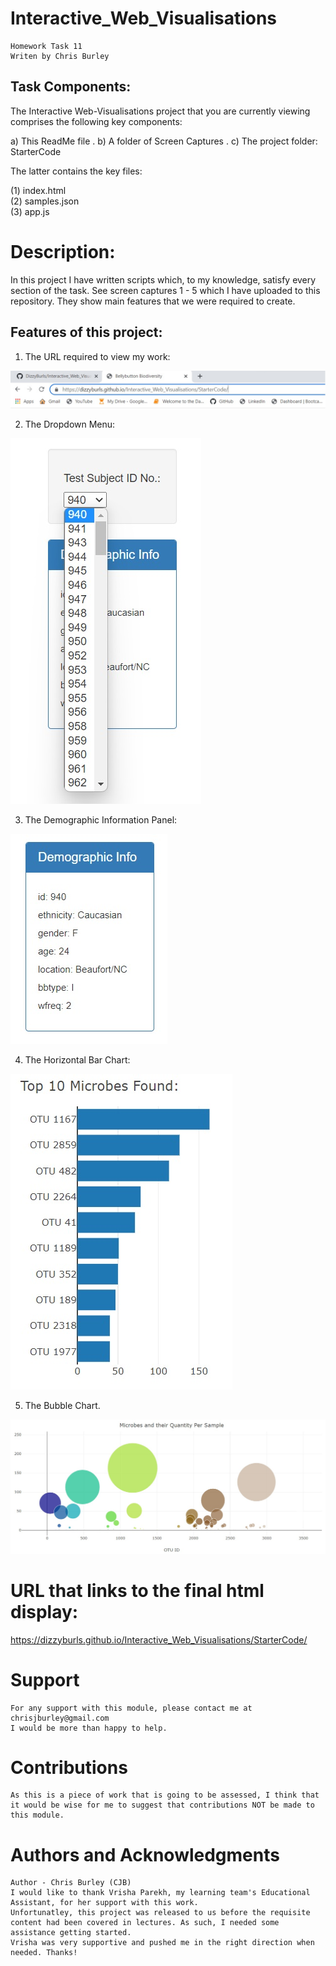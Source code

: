 # Interactive_Web_Visualisations

    Homework Task 11
    Writen by Chris Burley

## Task Components:

The Interactive Web-Visualisations project that you are currently viewing comprises the following key components:

a) This ReadMe file
.
b) A folder of Screen Captures
.
c) The project folder: StarterCode

The latter contains the key files:

(1) index.html <br>
(2) samples.json <br>
(3) app.js <br>      

  
# Description:

In this project I have written scripts which, to my knowledge, satisfy every section of the task. 
See screen captures 1 - 5 which I have uploaded to this repository. They show main features that we were required to create.

## Features of this project:

1) The URL required to view my work:

![alt text](Screen_Captures/Screen_Capture_1-Address_Bar.png)

2) The Dropdown Menu:

![alt text](Screen_Captures/Screen_Capture_2-Dropdown_Menu.png)

3) The Demographic Information Panel:

![alt text](Screen_Captures/Screen_Capture_3-Demographic_Info_Panel.png)

4) The Horizontal Bar Chart:

![alt text](Screen_Captures/Screen_Capture_4-Horizontal_Bar_Chart.png)

5) The Bubble Chart.

![alt text](Screen_Captures/Screen_Capture_5-Bubble_Chart.png)

# URL that links to the final html display:

https://dizzyburls.github.io/Interactive_Web_Visualisations/StarterCode/

     
# Support

    For any support with this module, please contact me at chrisjburley@gmail.com
    I would be more than happy to help.

# Contributions

    As this is a piece of work that is going to be assessed, I think that it would be wise for me to suggest that contributions NOT be made to this module.

# Authors and Acknowledgments

    Author - Chris Burley (CJB)
    I would like to thank Vrisha Parekh, my learning team's Educational Assistant, for her support with this work.
    Unfortunatley, this project was released to us before the requisite content had been covered in lectures. As such, I needed some assistance getting started. 
    Vrisha was very supportive and pushed me in the right direction when needed. Thanks!
